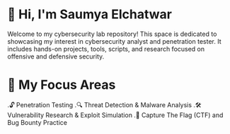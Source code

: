 # 👋 Hi, I'm Saumya Elchatwar
Welcome to my cybersecurity lab repository! This space is dedicated to showcasing my interest in  cybersecurity analyst and  penetration tester. It includes hands-on projects, tools, scripts, and research focused on offensive and defensive security.
# 🧰 My Focus Areas
.🔓 Penetration Testing
.🔍 Threat Detection & Malware Analysis
.🛠 Vulnerability Research & Exploit Simulation
.🎯 Capture The Flag (CTF) and Bug Bounty Practice
